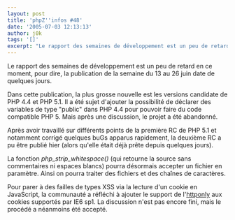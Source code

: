 ```yaml
---
layout: post
title: 'phpZ''infos #48'
date: '2005-07-03 12:13:13'
author: j0k
tags: '[]'
excerpt: "Le rapport des semaines de développement est un peu de retard en ce moment, pour dire, la publication de la semaine du 13 au 26 juin date de quelques jours.     \nDans cette publication, la plus grosse nouvelle est les versions candidate de PHP 4.4 et PHP 5.1. Il a été sujet d'ajouter la possibilité de déclarer des variables de type \"public\" dans PHP 4.4 pour      …"
---
```


Le rapport des semaines de développement est un peu de retard en ce moment, pour dire, la publication de la semaine du 13 au 26 juin date de quelques jours.

Dans cette publication, la plus grosse nouvelle est les versions candidate de PHP 4.4 et PHP 5.1. Il a été sujet d'ajouter la possibilité de déclarer des variables de type "public" dans PHP 4.4 pour pouvoir faire du code compatible PHP 5. Mais après une discussion, le projet a été abandonné.

Après avoir travaillé sur différents points de la première RC de PHP 5.1 et notamment corrigé quelques buGs apparus rapidement, la deuxième RC a pu être publié hier (alors qu'elle était déjà prête depuis quelques jours).

La fonction *php_strip_whitespace()* (qui retourne la source sans commentaires ni espaces blancs) pourra désormais accepter un fichier en paramètre. Ainsi on pourra traiter des fichiers et des chaînes de caractères.

Pour parer à des failles de types XSS via la lecture d'un cookie en JavaScript, la communauté a réfléchi à ajouter le support de l'[httponly](http://msdn.microsoft.com/workshop/author/dhtml/httponly_cookies.asp) aux cookies supportés par IE6 sp1. La discussion n'est pas encore fini, mais le procédé a néanmoins été accepté.

